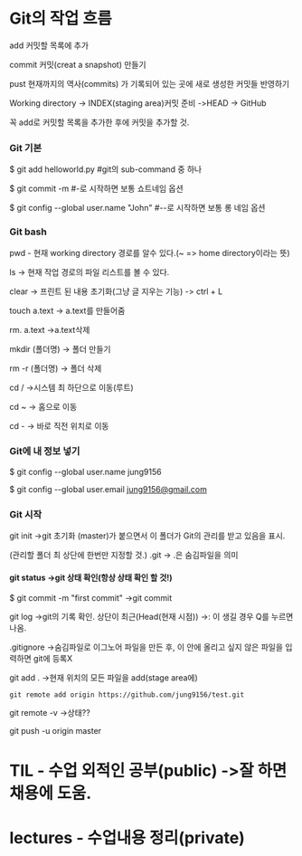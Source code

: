 # Git의 작업 흐름

add 커밋할 목록에 추가

commit 커밋(creat a snapshot) 만들기

pust 현재까지의 역사(commits) 가 기록되어 있는 곳에 새로 생성한 커밋들 반영하기



Working directory -> INDEX(staging area)커밋 준비 ->HEAD -> GitHub



꼭 add로 커밋할 목록을 추가한 후에 커밋을 추가할 것.





### Git 기본

$ git add helloworld.py  #git의 sub-command 중 하나

$ git commit -m #-로 시작하면 보통 쇼트네임 옵션

$ git config --global user.name "John" #--로 시작하면 보통 롱 네임 옵션



### Git bash

pwd - 현재 working directory 경로를 알수 있다.(~ => home directory이라는 뜻)

ls		 ->  현재 작업 경로의 파일 리스트를 볼 수 있다.

clear 		-> 프린트 된 내용 초기화(그냥 글 지우는 기능) -> ctrl + L

touch a.text 		 -> a.text를 만들어줌

rm. a.text 				 ->a.text삭제

mkdir (폴더명)		   -> 폴더 만들기

rm -r (폴더명)		 -> 폴더 삭제

cd /		 ->시스템 최 하단으로 이동(루트)

cd ~ 		-> 홈으로 이동

cd -			-> 바로 직전 위치로 이동





### Git에 내 정보 넣기

$ git config  --global user.name jung9156

$ git config  --global user.email jung9156@gmail.com



### Git 시작

git init				 ->git 초기화  (master)가 붙으면서 이 폴더가 Git의 관리를 받고 있음을 표시.

(관리할 폴더 최 상단에 한번만 지정할 것.)			.git		-> .은 숨김파일을 의미

#### git status				->git 상태 확인(항상 상태 확인 할 것!)

$ git commit -m "first commit"					->git commit

git log			->git의 기록 확인. 상단이 최근(Head(현재 시점)) ->: 이 생길 경우 Q를 누르면 나옴.

.gitignore		->숨김파일로 이그노어 파일을 만든 후, 이 안에 올리고 싶지 않은 파일을 입력하면 git에 등록X

git add . 			->현재 위치의 모든 파일을 add(stage area에)

```
git remote add origin https://github.com/jung9156/test.git
```

git remote -v 					->상태??

git push -u origin master



# TIL - 수업 외적인 공부(public) ->잘 하면 채용에 도움.

# lectures - 수업내용 정리(private)